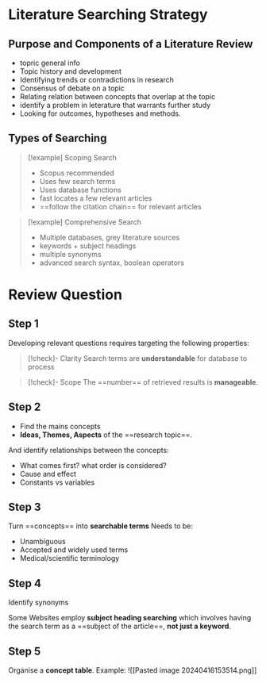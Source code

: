 # Literature Searching Strategy

## Purpose and Components of a Literature Review
- topric general info
- Topic history and development
- Identifying trends or contradictions in research
- Consensus of debate on a topic
- Relating relation between concepts that overlap at the topic
- identify a problem in leterature that warrants further study
- Looking for outcomes, hypotheses and methods.

## Types of Searching

> [!example] Scoping Search
> - Scopus recommended
> - Uses few search terms
> - Uses database functions
> - fast locates a few relevant articles
> - ==follow the citation chain== for relevant articles

> [!example] Comprehensive Search
> - Multiple databases, grey literature sources
> - keywords + subject headings
> - multiple synonyms
> - advanced search syntax, boolean operators


# Review Question
## Step 1
Developing relevant questions requires targeting the following properties:

> [!check]- Clarity
> Search terms are **understandable** for database to process

> [!check]- Scope
> The ==number== of retrieved results is **manageable**.

## Step 2
- Find the mains concepts
- **Ideas, Themes, Aspects** of the ==research topic==.

And identify relationships between the concepts:
- What comes first? what order is considered?
- Cause and effect
- Constants vs variables

## Step 3
Turn ==concepts== into **searchable terms**
Needs to be:

- Unambiguous
- Accepted and widely used terms
- Medical/scientific terminology

## Step 4
Identify synonyms

Some Websites employ **subject heading searching** which involves having the search term as a ==subject of the article==, **not just a keyword**.

## Step 5
Organise a **concept table**. Example:
![[Pasted image 20240416153514.png]]